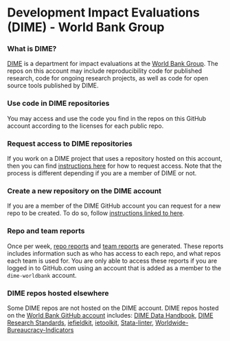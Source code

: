 # Development Impact Evaluations (DIME) - World Bank Group

### What is DIME?

[DIME](https://www.worldbank.org/en/research/dime) is
a department for impact evaluations at
the [World Bank Group](https://www.worldbank.org).
The repos on this account may include reproducibility code for published research,
code for ongoing research projects, as well as code for open source tools published by DIME.

### Use code in DIME repositories
You may access and use the code you find in the repos on this GitHub account
according to the licenses for each public repo.

### Request access to DIME repositories
If you work on a DIME project that uses a repository hosted on this account,
then you can find 
[instructions here](https://github.com/dime-worldbank/dime-account-admin/blob/main/README.md) 
for how to request access.
Note that the process is different depending if you are a member of DIME or not.

### Create a new repository on the DIME account
If you are a member of the DIME GitHub account you can request for a new repo to be created.
To do so, follow [instructions linked to here](https://github.com/dime-worldbank/dime-account-admin/blob/main/README.md).

### Repo and team reports
Once per week, 
[repo reports](https://github.com/dime-worldbank/dime-account-admin-private/tree/main/reports/repo-reports) 
and 
[team reports](https://github.com/dime-worldbank/dime-account-admin-private/tree/main/reports/team-reports)
are generated.
These reports includes information such as who has access to each repo, and what repos each team is used for.
You are only able to access these reports if you are logged in to GitHub.com using an account that
is added as a member to the `dime-worldbank` account.

### DIME repos hosted elsewhere
Some DIME repos are not hosted on the DIME account.
DIME repos hosted on the [World Bank GitHub account](https://github.com/worldbank) includes:
[DIME Data Handbook](https://github.com/worldbank/dime-data-handbook),
[DIME Research Standards](https://github.com/worldbank/dime-standards),
[iefieldkit](https://github.com/worldbank/iefieldkit),
[ietoolkit](https://github.com/worldbank/ietoolkit),
[Stata-linter](https://github.com/worldbank/stata-linter),
[Worldwide-Bureaucracy-Indicators](https://github.com/worldbank/Worldwide-Bureaucracy-Indicators)
